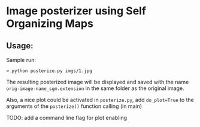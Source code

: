 Image posterizer using Self Organizing Maps
===========================================

Usage:
------

Sample run:

    > python posterize.py imgs/1.jpg

The resulting posterized image will be displayed and saved with the name
`orig-image-name_sgm.extension` in the same folder as the original image.

Also, a nice plot could be activated in `posterize.py`, add `do_plot=True` to
the arguments of the `posterize()` function calling (in main)

TODO: add a command line flag for plot enabling
